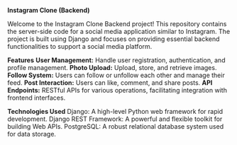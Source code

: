 **Instagram Clone (Backend)**

Welcome to the Instagram Clone Backend project! This repository contains the server-side code for a social media application similar to Instagram. The project is built using Django and focuses on providing essential backend functionalities to support a social media platform.

**Features**
**User Management:** Handle user registration, authentication, and profile management.
**Photo Upload:** Upload, store, and retrieve images.
**Follow System:** Users can follow or unfollow each other and manage their feed.
**Post Interaction:** Users can like, comment, and share posts.
**API Endpoints:** RESTful APIs for various operations, facilitating integration with frontend interfaces.

**Technologies Used**
Django: A high-level Python web framework for rapid development.
Django REST Framework: A powerful and flexible toolkit for building Web APIs.
PostgreSQL: A robust relational database system used for data storage.

